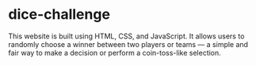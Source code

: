 # dice-challenge
This website is built using HTML, CSS, and JavaScript. It allows users to randomly choose a winner between two players or teams — a simple and fair way to make a decision or perform a coin-toss-like selection.

